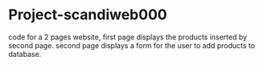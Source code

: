 # Project-scandiweb000
code for a 2 pages website, first page displays the products inserted by second page.
second page displays a form for the user to add products to database.
